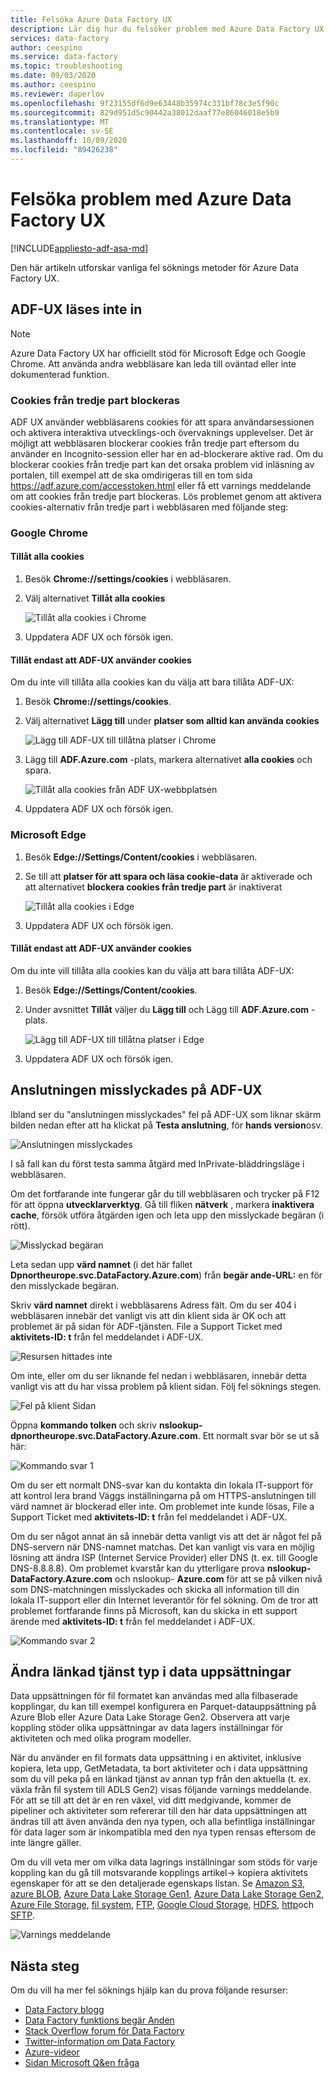 ```yaml
---
title: Felsöka Azure Data Factory UX
description: Lär dig hur du felsöker problem med Azure Data Factory UX.
services: data-factory
author: ceespino
ms.service: data-factory
ms.topic: troubleshooting
ms.date: 09/03/2020
ms.author: ceespino
ms.reviewer: daperlov
ms.openlocfilehash: 9f23155df6d9e63448b35974c331bf78c3e5f90c
ms.sourcegitcommit: 829d951d5c90442a38012daaf77e86046018e5b9
ms.translationtype: MT
ms.contentlocale: sv-SE
ms.lasthandoff: 10/09/2020
ms.locfileid: "89426238"
---
```

# <a name="troubleshoot-azure-data-factory-ux-issues"></a>Felsöka problem med Azure Data Factory UX

[!INCLUDE[appliesto-adf-asa-md](includes/appliesto-adf-asa-md.md)]

Den här artikeln utforskar vanliga fel söknings metoder för Azure Data Factory UX.

## <a name="adf-ux-not-loading"></a>ADF-UX läses inte in

> [!NOTE]
> Azure Data Factory UX har officiellt stöd för Microsoft Edge och Google Chrome. Att använda andra webbläsare kan leda till oväntad eller inte dokumenterad funktion.

### <a name="third-party-cookies-blocked"></a>Cookies från tredje part blockeras

ADF UX använder webbläsarens cookies för att spara användarsessionen och aktivera interaktiva utvecklings-och övervaknings upplevelser. Det är möjligt att webbläsaren blockerar cookies från tredje part eftersom du använder en Incognito-session eller har en ad-blockerare aktive rad. Om du blockerar cookies från tredje part kan det orsaka problem vid inläsning av portalen, till exempel att de ska omdirigeras till en tom sida https://adf.azure.com/accesstoken.html eller få ett varnings meddelande om att cookies från tredje part blockeras. Lös problemet genom att aktivera cookies-alternativ från tredje part i webbläsaren med följande steg:

### <a name="google-chrome"></a>Google Chrome

#### <a name="allow-all-cookies"></a>Tillåt alla cookies

1. Besök **Chrome://settings/cookies** i webbläsaren.
1. Välj alternativet **Tillåt alla cookies** 

    ![Tillåt alla cookies i Chrome](media/data-factory-ux-troubleshoot-guide/chrome-allow-all-cookies.png)
1. Uppdatera ADF UX och försök igen.

#### <a name="only-allow-adf-ux-to-use-cookies"></a>Tillåt endast att ADF-UX använder cookies
Om du inte vill tillåta alla cookies kan du välja att bara tillåta ADF-UX:
1. Besök **Chrome://settings/cookies**.
1. Välj alternativet **Lägg till** under **platser som alltid kan använda cookies** 

    ![Lägg till ADF-UX till tillåtna platser i Chrome](media/data-factory-ux-troubleshoot-guide/chrome-only-adf-cookies-1.png)
1. Lägg till **ADF.Azure.com** -plats, markera alternativet **alla cookies** och spara. 

    ![Tillåt alla cookies från ADF UX-webbplatsen](media/data-factory-ux-troubleshoot-guide/chrome-only-adf-cookies-2.png)
1. Uppdatera ADF UX och försök igen.

### <a name="microsoft-edge"></a>Microsoft Edge

1. Besök **Edge://Settings/Content/cookies** i webbläsaren.
1. Se till att **platser för att spara och läsa cookie-data** är aktiverade och att alternativet **blockera cookies från tredje part** är inaktiverat 

    ![Tillåt alla cookies i Edge](media/data-factory-ux-troubleshoot-guide/edge-allow-all-cookies.png)
1. Uppdatera ADF UX och försök igen.

#### <a name="only-allow-adf-ux-to-use-cookies"></a>Tillåt endast att ADF-UX använder cookies

Om du inte vill tillåta alla cookies kan du välja att bara tillåta ADF-UX:

1. Besök **Edge://Settings/Content/cookies**.
1. Under avsnittet **Tillåt** väljer du **Lägg till** och Lägg till **ADF.Azure.com** -plats. 

    ![Lägg till ADF-UX till tillåtna platser i Edge](media/data-factory-ux-troubleshoot-guide/edge-allow-adf-cookies.png)
1. Uppdatera ADF UX och försök igen.

## <a name="connection-failed-on-adf-ux"></a>Anslutningen misslyckades på ADF-UX

Ibland ser du "anslutningen misslyckades" fel på ADF-UX som liknar skärm bilden nedan efter att ha klickat på **Testa anslutning**, för **hands version**osv.

![Anslutningen misslyckades](media/data-factory-ux-troubleshoot-guide/connection-failed.png)

I så fall kan du först testa samma åtgärd med InPrivate-bläddringsläge i webbläsaren.

Om det fortfarande inte fungerar går du till webbläsaren och trycker på F12 för att öppna **utvecklarverktyg**. Gå till fliken **nätverk** , markera **inaktivera cache**, försök utföra åtgärden igen och leta upp den misslyckade begäran (i rött).

![Misslyckad begäran](media/data-factory-ux-troubleshoot-guide/failed-request.png)

Leta sedan upp **värd namnet** (i det här fallet **Dpnortheurope.svc.DataFactory.Azure.com**) från **begär ande-URL:** en för den misslyckade begäran.

Skriv **värd namnet** direkt i webbläsarens Adress fält. Om du ser 404 i webbläsaren innebär det vanligt vis att din klient sida är OK och att problemet är på sidan för ADF-tjänsten. File a Support Ticket med **aktivitets-ID: t** från fel meddelandet i ADF-UX.

![Resursen hittades inte](media/data-factory-ux-troubleshoot-guide/status-code-404.png)

Om inte, eller om du ser liknande fel nedan i webbläsaren, innebär detta vanligt vis att du har vissa problem på klient sidan. Följ fel söknings stegen.

![Fel på klient Sidan](media/data-factory-ux-troubleshoot-guide/client-side-error.png)

Öppna **kommando tolken** och skriv **nslookup-dpnortheurope.svc.DataFactory.Azure.com**. Ett normalt svar bör se ut så här:

![Kommando svar 1](media/data-factory-ux-troubleshoot-guide/command-response-1.png)

Om du ser ett normalt DNS-svar kan du kontakta din lokala IT-support för att kontrol lera brand Väggs inställningarna på om HTTPS-anslutningen till värd namnet är blockerad eller inte. Om problemet inte kunde lösas, File a Support Ticket med **aktivitets-ID: t** från fel meddelandet i ADF-UX.

Om du ser något annat än så innebär detta vanligt vis att det är något fel på DNS-servern när DNS-namnet matchas. Det kan vanligt vis vara en möjlig lösning att ändra ISP (Internet Service Provider) eller DNS (t. ex. till Google DNS-8.8.8.8). Om problemet kvarstår kan du ytterligare prova **nslookup-DataFactory.Azure.com** och nslookup- **Azure.com** för att se på vilken nivå som DNS-matchningen misslyckades och skicka all information till din lokala IT-support eller din Internet leverantör för fel sökning. Om de tror att problemet fortfarande finns på Microsoft, kan du skicka in ett support ärende med **aktivitets-ID: t** från fel meddelandet i ADF-UX.

![Kommando svar 2](media/data-factory-ux-troubleshoot-guide/command-response-2.png)

## <a name="change-linked-service-type-in-datasets"></a>Ändra länkad tjänst typ i data uppsättningar

Data uppsättningen för fil formatet kan användas med alla filbaserade kopplingar, du kan till exempel konfigurera en Parquet-datauppsättning på Azure Blob eller Azure Data Lake Storage Gen2. Observera att varje koppling stöder olika uppsättningar av data lagers inställningar för aktiviteten och med olika program modeller. 

När du använder en fil formats data uppsättning i en aktivitet, inklusive kopiera, leta upp, GetMetadata, ta bort aktiviteter och i data uppsättning som du vill peka på en länkad tjänst av annan typ från den aktuella (t. ex. växla från fil system till ADLS Gen2) visas följande varnings meddelande. För att se till att det är en ren växel, vid ditt medgivande, kommer de pipeliner och aktiviteter som refererar till den här data uppsättningen att ändras till att även använda den nya typen, och alla befintliga inställningar för data lager som är inkompatibla med den nya typen rensas eftersom de inte längre gäller.

Om du vill veta mer om vilka data lagrings inställningar som stöds för varje koppling kan du gå till motsvarande kopplings artikel-> kopiera aktivitets egenskaper för att se den detaljerade egenskaps listan. Se [Amazon S3](connector-amazon-simple-storage-service.md), [azure BLOB](connector-azure-blob-storage.md), [Azure Data Lake Storage Gen1](connector-azure-data-lake-store.md), [Azure Data Lake Storage Gen2](connector-azure-data-lake-storage.md), [Azure File Storage](connector-azure-file-storage.md), [fil system](connector-file-system.md), [FTP](connector-ftp.md), [Google Cloud Storage](connector-google-cloud-storage.md), [HDFS](connector-hdfs.md), [http](connector-http.md)och [SFTP](connector-sftp.md).

![Varnings meddelande](media/data-factory-ux-troubleshoot-guide/warning-message.png)

## <a name="next-steps"></a>Nästa steg

Om du vill ha mer fel söknings hjälp kan du prova följande resurser:

* [Data Factory blogg](https://azure.microsoft.com/blog/tag/azure-data-factory/)
* [Data Factory funktions begär Anden](https://feedback.azure.com/forums/270578-data-factory)
* [Stack Overflow forum för Data Factory](https://stackoverflow.com/questions/tagged/azure-data-factory)
* [Twitter-information om Data Factory](https://twitter.com/hashtag/DataFactory)
* [Azure-videor](https://azure.microsoft.com/resources/videos/index/)
* [Sidan Microsoft Q&en fråga](https://docs.microsoft.com/answers/topics/azure-data-factory.html)
